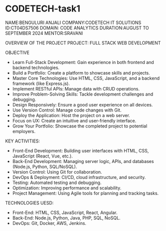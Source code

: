 # CODETECH-task1
NAME:BENGULURI ANJALI
COMPANY:CODETECH IT SOLUTIONS
ID:CT04DS7506
DOMAIN: CODE ANALYTICS
DURATION:AUGUST TO SEPTEMBER 2024
MENTOR:SRAVANI

OVERVIEW OF THE PROJECT
PROJECT: FULL STACK WEB DEVELOPMENT

OBJECTIVE 
* Learn Full-Stack Development: Gain experience in both frontend and backend technologies.
* Build a Portfolio: Create a platform to showcase skills and projects.
* Master Core Technologies: Use HTML, CSS, JavaScript, and a backend framework (like Express.js).
* Implement RESTful APIs: Manage data with CRUD operations.
* Improve Problem-Solving Skills: Tackle development challenges and debugging.
* Design Responsively: Ensure a good user experience on all devices.
* Use Version Control: Manage code changes with Git.
* Deploy the Application: Host the project on a web server.
* Focus on UX: Create an intuitive and user-friendly interface.
* Grow Your Portfolio: Showcase the completed project to potential employers.

KEY ACTIVITIES:
* Front-End Development: Building user interfaces with HTML, CSS, JavaScript (React, Vue, etc.).
* Back-End Development: Managing server logic, APIs, and databases (Node.js, Python, SQL/NoSQL).
* Version Control: Using Git for collaboration.
* DevOps & Deployment: CI/CD, cloud infrastructure, and security.
* Testing: Automated testing and debugging.
* Optimization: Improving performance and scalability.
* Project Management: Using Agile tools for planning and tracking tasks.
 
 TECHNOLOGIES UESD:
* Front-End: HTML, CSS, JavaScript, React, Angular.
* Back-End: Node.js, Python, Java, PHP, SQL, NoSQL.
* DevOps: Git, Docker, AWS, Jenkins.













